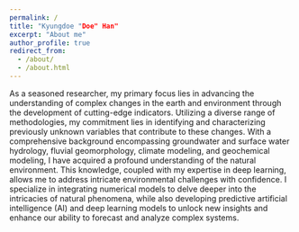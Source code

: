 ```yaml
---
permalink: /
title: "Kyungdoe "Doe" Han"
excerpt: "About me"
author_profile: true
redirect_from: 
  - /about/
  - /about.html
---
```


As a seasoned researcher, my primary focus lies in advancing the understanding of complex changes in the earth and environment through the development of cutting-edge indicators. Utilizing a diverse range of methodologies, my commitment lies in identifying and characterizing previously unknown variables that contribute to these changes.
With a comprehensive background encompassing groundwater and surface water hydrology, fluvial geomorphology, climate modeling, and geochemical modeling, I have acquired a profound understanding of the natural environment. This knowledge, coupled with my expertise in deep learning, allows me to address intricate environmental challenges with confidence. I specialize in integrating numerical models to delve deeper into the intricacies of natural phenomena, while also developing predictive artificial intelligence (AI) and deep learning models to unlock new insights and enhance our ability to forecast and analyze complex systems.

